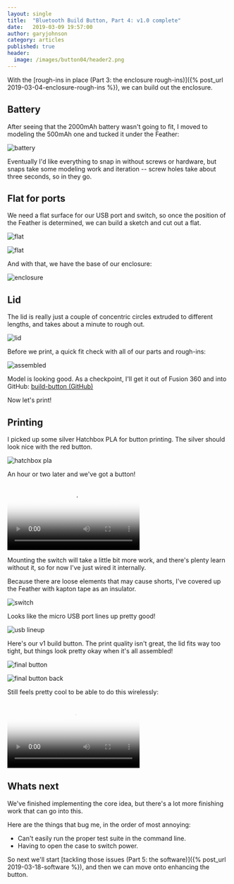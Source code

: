 ```yaml
---
layout: single
title:  "Bluetooth Build Button, Part 4: v1.0 complete"
date:   2019-03-09 19:57:00
author: garyjohnson
category: articles
published: true
header:
  image: /images/button04/header2.png
---
```


With the [rough-ins in place (Part 3: the enclosure rough-ins)]({% post_url 2019-03-04-enclosure-rough-ins %}), we can build out the enclosure.

## Battery

After seeing that the 2000mAh battery wasn't going to fit, I moved to modeling the 500mAh one and tucked it under the Feather:

![battery](/images/button04/battery.png)

Eventually I'd like everything to snap in without screws or hardware, but snaps take some modeling work and iteration -- screw holes take about three seconds, so in they go.

## Flat for ports

We need a flat surface for our USB port and switch, so once the position of the Feather is determined, we can build a sketch and cut out a flat.

![flat](/images/button04/flat.png)

![flat](/images/button04/flat2.png)

And with that, we have the base of our enclosure:

![enclosure](/images/button04/enclosure.gif)

## Lid

The lid is really just a couple of concentric circles extruded to different lengths, and takes about a minute to rough out.

![lid](/images/button04/lid.png)

Before we print, a quick fit check with all of our parts and rough-ins:

![assembled](/images/button04/assembled.png)

Model is looking good. As a checkpoint, I'll get it out of Fusion 360 and into GitHub: [build-button (GitHub)](https://github.com/garyjohnson/build-button) 

Now let's print!

## Printing

I picked up some silver Hatchbox PLA for button printing. The silver should look nice with the red button.

![hatchbox pla](/images/button04/silver-pla.jpg)

An hour or two later and we've got a button!

<video controls="controls" name="print" src="/images/button04/print.mp4" poster="/images/button04/preview.png" preload="auto"></video>
<br>

Mounting the switch will take a little bit more work, and there's plenty learn without it, so for now I've just wired it internally.

Because there are loose elements that may cause shorts, I've covered up the Feather with kapton tape as an insulator.

![switch](/images/button04/switch.jpg)

Looks like the micro USB port lines up pretty good!

![usb lineup](/images/button04/usb-lineup.jpg)

Here's our v1 build button. The print quality isn't great, the lid fits way too tight, but things look pretty okay when it's all assembled!

![final button](/images/button04/final-button.jpg)

![final button back](/images/button04/final-button-back.jpg)

Still feels pretty cool to be able to do this wirelessly:

<video controls="controls" name="v1" src="/images/button04/v1.mp4" poster="/images/button04/v1-preview.png" preload="auto"></video>
<br>

## Whats next

We've finished implementing the core idea, but there's a lot more finishing work that can go into this.

Here are the things that bug me, in the order of most annoying:

* Can't easily run the proper test suite in the command line.
* Having to open the case to switch power.

So next we'll start [tackling those issues (Part 5: the software)]({% post_url 2019-03-18-software %}), and then we can move onto enhancing the button.

